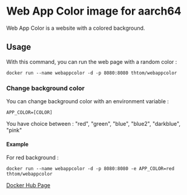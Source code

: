 # Web App Color image for aarch64

Web App Color is a website with a colored background. 

## Usage

With this command, you can run the web page with a random color :

`docker run --name webappcolor -d -p 8080:8080 thtom/webappcolor`

### Change background color

You can change background color with an environment variable :

`APP_COLOR=[COLOR]`

You have choice between : "red", "green", "blue", "blue2", "darkblue", "pink"

#### Example

For red background :

`docker run --name webappcolor -d -p 8080:8080 -e APP_COLOR=red thtom/webappcolor`


[Docker Hub Page](https://hub.docker.com/r/thtom/webappcolor)
